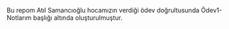 Bu repom Atıl Samancıoğlu hocamızın verdiği ödev doğrultusunda Ödev1-Notlarım başlığı altında oluşturulmuştur.
